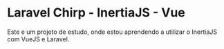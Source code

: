 # Laravel Chirp - InertiaJS - Vue
Este e um projeto de estudo, onde estou aprendendo a utilizar o InertiaJS com VueJS e Laravel.
